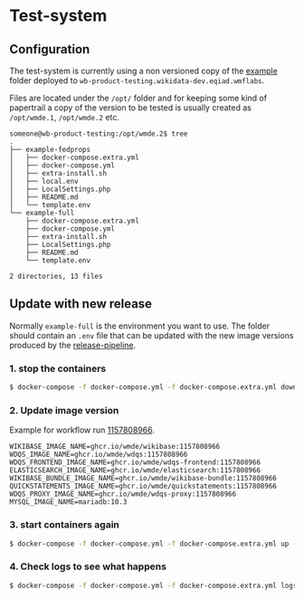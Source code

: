 # Test-system


## Configuration

The test-system is currently using a non versioned copy of the [example](../../example/README.md) folder deployed to `wb-product-testing.wikidata-dev.eqiad.wmflabs`.

Files are located under the `/opt/` folder and for keeping some kind of papertrail a copy of the version to be tested is usually created as `/opt/wmde.1`, `/opt/wmde.2` etc.

```
someone@wb-product-testing:/opt/wmde.2$ tree
.
├── example-fedprops
│   ├── docker-compose.extra.yml
│   ├── docker-compose.yml
│   ├── extra-install.sh
│   ├── local.env
│   ├── LocalSettings.php
│   ├── README.md
│   └── template.env
└── example-full
    ├── docker-compose.extra.yml
    ├── docker-compose.yml
    ├── extra-install.sh
    ├── LocalSettings.php
    ├── README.md
    └── template.env

2 directories, 13 files

```

## Update with new release


Normally `example-full` is the environment you want to use. The folder should contain an `.env` file that can be updated with the new image versions produced by the [release-pipeline](https://github.com/orgs/wmde/packages?repo_name=wikibase-release-pipeline).

### 1. stop the containers 

```sh
$ docker-compose -f docker-compose.yml -f docker-compose.extra.yml down
```

### 2. Update image version 

Example for workflow run [1157808966](https://github.com/wmde/wikibase-release-pipeline/actions/runs/1157808966).

```
WIKIBASE_IMAGE_NAME=ghcr.io/wmde/wikibase:1157808966
WDQS_IMAGE_NAME=ghcr.io/wmde/wdqs:1157808966
WDQS_FRONTEND_IMAGE_NAME=ghcr.io/wmde/wdqs-frontend:1157808966
ELASTICSEARCH_IMAGE_NAME=ghcr.io/wmde/elasticsearch:1157808966
WIKIBASE_BUNDLE_IMAGE_NAME=ghcr.io/wmde/wikibase-bundle:1157808966
QUICKSTATEMENTS_IMAGE_NAME=ghcr.io/wmde/quickstatements:1157808966
WDQS_PROXY_IMAGE_NAME=ghcr.io/wmde/wdqs-proxy:1157808966
MYSQL_IMAGE_NAME=mariadb:10.3
```
### 3. start containers again 

```sh
$ docker-compose -f docker-compose.yml -f docker-compose.extra.yml up -d
```

### 4. Check logs to see what happens

```sh
$ docker-compose -f docker-compose.yml -f docker-compose.extra.yml logs -f
```




